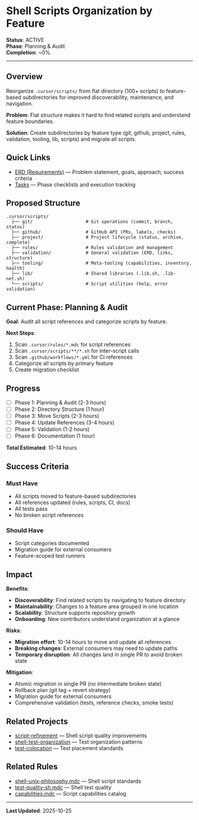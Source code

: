 # Shell Scripts Organization by Feature

**Status**: ACTIVE  
**Phase**: Planning & Audit  
**Completion**: ~0%

---

## Overview

Reorganize `.cursor/scripts/` from flat directory (100+ scripts) to feature-based subdirectories for improved discoverability, maintenance, and navigation.

**Problem**: Flat structure makes it hard to find related scripts and understand feature boundaries.

**Solution**: Create subdirectories by feature type (git, github, project, rules, validation, tooling, lib, scripts) and migrate all scripts.

## Quick Links

- [ERD (Requirements)](./erd.md) — Problem statement, goals, approach, success criteria
- [Tasks](./tasks.md) — Phase checklists and execution tracking

## Proposed Structure

```
.cursor/scripts/
  ├── git/                    # Git operations (commit, branch, status)
  ├── github/                 # GitHub API (PRs, labels, checks)
  ├── project/                # Project lifecycle (status, archive, complete)
  ├── rules/                  # Rules validation and management
  ├── validation/             # General validation (ERD, links, structure)
  ├── tooling/                # Meta-tooling (capabilities, inventory, health)
  ├── lib/                    # Shared libraries (.lib.sh, .lib-net.sh)
  └── scripts/                # Script utilities (help, error validation)
```

## Current Phase: Planning & Audit

**Goal**: Audit all script references and categorize scripts by feature.

**Next Steps**:

1. Scan `.cursor/rules/*.mdc` for script references
2. Scan `.cursor/scripts/**/*.sh` for inter-script calls
3. Scan `.github/workflows/*.yml` for CI references
4. Categorize all scripts by primary feature
5. Create migration checklist

## Progress

- [ ] Phase 1: Planning & Audit (2-3 hours)
- [ ] Phase 2: Directory Structure (1 hour)
- [ ] Phase 3: Move Scripts (2-3 hours)
- [ ] Phase 4: Update References (3-4 hours)
- [ ] Phase 5: Validation (1-2 hours)
- [ ] Phase 6: Documentation (1 hour)

**Total Estimated**: 10-14 hours

## Success Criteria

### Must Have

- All scripts moved to feature-based subdirectories
- All references updated (rules, scripts, CI, docs)
- All tests pass
- No broken script references

### Should Have

- Script categories documented
- Migration guide for external consumers
- Feature-scoped test runners

## Impact

**Benefits**:

- **Discoverability**: Find related scripts by navigating to feature directory
- **Maintainability**: Changes to a feature area grouped in one location
- **Scalability**: Structure supports repository growth
- **Onboarding**: New contributors understand organization at a glance

**Risks**:

- **Migration effort**: 10-14 hours to move and update all references
- **Breaking changes**: External consumers may need to update paths
- **Temporary disruption**: All changes land in single PR to avoid broken state

**Mitigation**:

- Atomic migration in single PR (no intermediate broken state)
- Rollback plan (git tag + revert strategy)
- Migration guide for external consumers
- Comprehensive validation (tests, reference checks, smoke tests)

## Related Projects

- [script-refinement](../script-refinement/) — Shell script quality improvements
- [shell-test-organization](../shell-test-organization/) — Test organization patterns
- [test-colocation](../test-coverage/) — Test placement standards

## Related Rules

- [shell-unix-philosophy.mdc](../../../.cursor/rules/shell-unix-philosophy.mdc) — Shell script standards
- [test-quality-sh.mdc](../../../.cursor/rules/test-quality-sh.mdc) — Shell test quality
- [capabilities.mdc](../../../.cursor/rules/capabilities.mdc) — Script capabilities catalog

---

**Last Updated**: 2025-10-25

